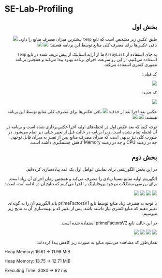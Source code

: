 # SE-Lab-Profiling

<div dir="rtl">

<h2>
بخش اول
</h2>
طبق عکس زیر مشخص است که تابع
<code>temp</code>
بیشترین میزان مصرف منابع را دارد.
<img src="./images/javacup-1-3.png">
باقی عکس‌ها برای مصرف کلی منابع توسط این برنامه هستند:
<img src="./images/javacup-1-1.png">
<img src="./images/javacup-1-2.png">

به جای استفاده از 
<code>ArrayList</code>
ما از آرایه استاتیک از پیش تریف شده در تابع 
<code>temp</code>
استفاده می‌کنیم. از این رو سرعت اجرای برنامه بهبود پیدا می‌کند و همچنین برنامه مموری کمتری استفاده می‌کند.


کد قبلی:

<img src="./images/javacup-old-code.png">

کد جدید:

<img src="./images/javacup-new-code.png">

عکس بعد اجرا بعد از حذف:
<img src="./images/javacup-2-3.png">
باقی عکس‌ها برای مصرف کلی منابع توسط این برنامه هستند:
<img src="./images/javacup-2-1.png">
<img src="./images/javacup-2-2.png">


توجه کنید که بعد عکس اول در لحظه‌های اولیه اجرا عکس‌برداری شده است و برنامه در آن لحظه تمام نشده است.
زیرا برنامه در حالت قبل از تغییر خیلی دیر تمام می‌شود.
در صورت کلی نیز بدیهی است که میزان مصرف منابع پس از تغییر به میزان قابل توجهی چه در زمینه CPU و چه در زمینه Memory کاهش چشمگیری داشته است.

## بخش دوم 

در این بخش الگوریتمی برای نمایش عوامل اول یک عدد پیاده‌سازی کرده‌ایم.

الگوریتم اولیه منابع نسبتا زیادی را مصرف می‌کند و همچنین زمان اجرای آن زیاد است. 
برای بررسی مشکلات موجود پروفایلینگ را اجرا می‌کنیم که نتایج آن در ادامه آمده است:

<img src="./images/cpu1.1.png">
<img src="./images/cpu1.2.png">
<img src="./images/memory1.png">
<img src="./images/summary1.png">

یا توجه به مصرف زیاد منابع توسط تابع primeFactorsV1 باید الگوریتم آن را به گونه‌ای تغییر دهیم که منابع کمتری نیاز داشته باشد. پس از تغییر کد و بهینه‌سازی آن به نتایج زیر میرسیم:

در این حالت تابع primeFactorsV2 استفاده شده است.

<img src="./images/cpu2.1.png">
<img src="./images/cpu2.2.png">
<img src="./images/memory2.png">
<img src="./images/summary2.png">

همان‌طور که مشاهده می‌شود منابع به صورت زیر کاهش پیدا کرده‌اند:

</div> 

Heap Memory: 16.61 -> 11.98 MiB

Heap Memory: 13.75 -> 12.71 MiB

Executing Time: 3080 -> 92 ms
